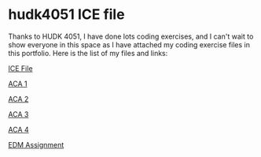# hudk4051 ICE file










Thanks to HUDK 4051, I have done lots coding exercises, and I can't wait to show everyone in this space as I have attached my coding exercise files in this portfolio.
Here is the list of my files and links:

[ICE File](https://github.com/cl4108/EDM-Portfolio/tree/main/ICE%20File)

[ACA 1](https://github.com/cl4108/EDM-Portfolio/blob/main/ACA%201.ipynb)

[ACA 2](https://github.com/cl4108/EDM-Portfolio/blob/main/ACA%202.ipynb)

[ACA 3](https://github.com/cl4108/EDM-Portfolio/blob/main/ACA%203.ipynb)

[ACA 4](https://github.com/cl4108/EDM-Portfolio/blob/main/ACA%204.ipynb)

[EDM Assignment](https://github.com/cl4108/EDM-Portfolio/blob/main/Creative%20EDM%20Assignment.md)


